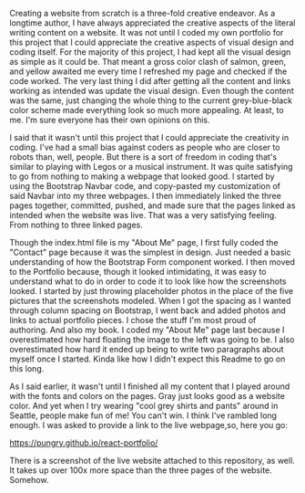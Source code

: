 Creating a website from scratch is a three-fold creative endeavor. As a longtime author, I have always appreciated the creative aspects of the literal writing content on a website. It was not until I coded my own portfolio for this project that I could appreciate the creative aspects of visual design and coding itself. For the majority of this project, I had kept all the visual design as simple as it could be. That meant a gross color clash of salmon, green, and yellow awaited me every time I refreshed my page and checked if the code worked. The very last thing I did after getting all the content and links working as intended was update the visual design. Even though the content was the same, just changing the whole thing to the current grey-blue-black color scheme made everything look so much more appealing. At least, to me. I'm sure everyone has their own opinions on this.

I said that it wasn't until this project that I could appreciate the creativity in coding. I've had a small bias against coders as people who are closer to robots than, well, people. But there is a sort of freedom in coding that's similar to playing with Legos or a musical instrument. It was quite satisfying to go from nothing to making a webpage that looked good. I started by using the Bootstrap Navbar code, and copy-pasted my customization of said Navbar into my three webpages. I then immediately linked the three pages together, committed, pushed, and made sure that the pages linked as intended when the website was live. That was a very satisfying feeling. From nothing to three linked pages.

Though the index.html file is my "About Me" page, I first fully coded the "Contact" page because it was the simplest in design. Just needed a basic understanding of how the Bootstrap Form component worked. I then moved to the Portfolio because, though it looked intimidating, it was easy to understand what to do in order to code it to look like how the screenshots looked. I started by just throwing placeholder photos in the place of the five pictures that the screenshots modeled. When I got the spacing as I wanted through column spacing on Bootstrap, I went back and added photos and links to actual portfolio pieces. I chose the stuff I'm most proud of authoring. And also my book. I coded my "About Me" page last because I overestimated how hard floating the image to the left was going to be. I also overestimated how hard it ended up being to write two paragraphs about myself once I started. Kinda like how I didn't expect this Readme to go on this long.

As I said earlier, it wasn't until I finished all my content that I played around with the fonts and colors on the pages. Gray just looks good as a website color. And yet when I try wearing "cool grey shirts and pants" around in Seattle, people make fun of me! You can't win. I think I've rambled long enough. I was asked to provide a link to the live webpage,so, here you go:

https://pungry.github.io/react-portfolio/

There is a screenshot of the live website attached to this repository, as well. It takes up over 100x more space than the three pages of the website. Somehow.